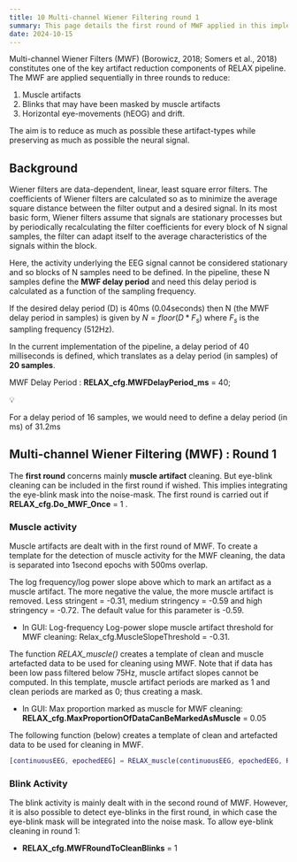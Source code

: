 ```yaml
---
title: 10 Multi-channel Wiener Filtering round 1
summary: This page details the first round of MWF applied in this implementation of the RELAX pipeline.
date: 2024-10-15
---
```


Multi-channel Wiener Filters (MWF) (Borowicz, 2018; Somers et al., 2018) constitutes one of the key artifact reduction components of RELAX pipeline. The MWF are applied sequentially in three rounds to reduce:

1. Muscle artifacts
2. Blinks that may have been masked by muscle artifacts
3. Horizontal eye-movements (hEOG) and drift.

The aim is to reduce as much as possible these artifact-types while preserving as much as possible the neural signal. 

## Background

Wiener filters are data-dependent, linear, least square error filters. The coefficients of Wiener filters are calculated so as to minimize the average square distance between the filter output and a desired signal. In its most basic form, Wiener filters assume that signals are stationary processes but by periodically recalculating the filter coefficients for every block of N signal samples, the filter can adapt itself to the average characteristics of the signals within the block. 

Here, the activity underlying the EEG signal cannot be considered stationary and so blocks of N samples need to be defined. In the pipeline, these N samples define the **MWF delay period** and need this delay period is calculated as a function of the sampling frequency. 

If the desired delay period (D) is 40ms (0.04seconds) then N (the MWF delay period in samples) is given by $N = floor(D*F_s)$ where $F_s$ is the sampling frequency (512Hz).

In the current implementation of the pipeline, a delay period of 40 milliseconds is defined, which translates as a delay period (in samples) of **20 samples**.

MWF Delay Period : **RELAX_cfg.MWFDelayPeriod_ms** = 40;

<aside>
💡

For a delay period of 16 samples, we would need to define a delay period (in ms) of 31.2ms

</aside>

## Multi-channel Wiener Filtering (MWF) : Round 1

The **first round** concerns mainly **muscle artifact** cleaning. But eye-blink cleaning can be included in the first round if wished. This implies integrating the eye-blink mask into the noise-mask. The first round is carried out if **RELAX_cfg.Do_MWF_Once** = 1 .

### Muscle activity

Muscle artifacts are dealt with in the first round of MWF. To create a template for the detection of muscle activity for the MWF cleaning, the data is separated into 1second epochs with 500ms overlap.

The log frequency/log power slope above which to mark an artifact as a muscle artifact. The more negative the value, the more muscle artifact is removed. Less stringent = -0.31, medium stringency = -0.59 and high stringency = -0.72. The default value for this parameter is -0.59. 

- In GUI: Log-frequency Log-power slope muscle artifact threshold for MWF cleaning: Relax_cfg.MuscleSlopeThreshold = -0.31.

The function *RELAX_muscle()* creates a template of clean and muscle artefacted data to be used for cleaning using MWF.  Note that if data has been low pass filtered below 75Hz, muscle artifact slopes cannot be computed. In this template, muscle artifact periods are marked as 1 and clean periods are marked as 0; thus creating a mask. 

- In GUI: Max proportion marked as muscle for MWF cleaning: **RELAX_cfg.MaxProportionOfDataCanBeMarkedAsMuscle** = 0.05

The following function (below) creates a template of clean and artefacted data to be used for cleaning in MWF.

```matlab
[continuousEEG, epochedEEG] = RELAX_muscle(continuousEEG, epochedEEG, RELAX_cfg)
```

### Blink Activity

The blink activity is mainly dealt with in the second round of MWF. However, it is also possible to detect eye-blinks in the first round, in which case the eye-blink mask will be integrated into the noise mask. To allow eye-blink cleaning in round 1:

- **RELAX_cfg.MWFRoundToCleanBlinks** = 1